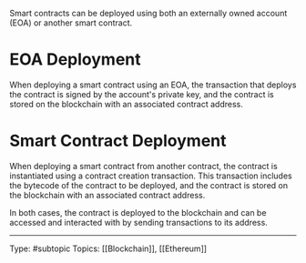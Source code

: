 Smart contracts can be deployed using both an externally owned account (EOA) or another smart contract.

# EOA Deployment

When deploying a smart contract using an EOA, the transaction that deploys the contract is signed by the account's private key, and the contract is stored on the blockchain with an associated contract address.

# Smart Contract Deployment

When deploying a smart contract from another contract, the contract is instantiated using a contract creation transaction. This transaction includes the bytecode of the contract to be deployed, and the contract is stored on the blockchain with an associated contract address.

In both cases, the contract is deployed to the blockchain and can be accessed and interacted with by sending transactions to its address.

___
Type: #subtopic 
Topics: [[Blockchain]], [[Ethereum]]

